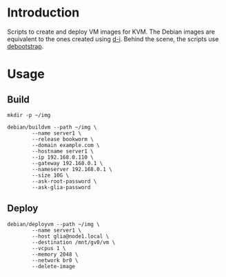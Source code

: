 # Introduction
Scripts to create and deploy VM images for KVM.
The Debian images are equivalent to the ones created using [d-i](https://d-i.debian.org/doc/internals/). Behind the scene, the scripts use [debootstrap](https://wiki.debian.org/Debootstrap).

# Usage
## Build
```
mkdir -p ~/img
```

```
debian/buildvm --path ~/img \
        --name server1 \
        --release bookworm \
        --domain example.com \
        --hostname server1 \
        --ip 192.168.0.110 \
        --gateway 192.168.0.1 \
        --nameserver 192.168.0.1 \
        --size 10G \
        --ask-root-password \
        --ask-glia-password
```

## Deploy
```
debian/deployvm --path ~/img \
        --name server1 \
        --host glia@node1.local \
        --destination /mnt/gv0/vm \
        --vcpus 1 \
        --memory 2048 \
        --network br0 \
        --delete-image
```
